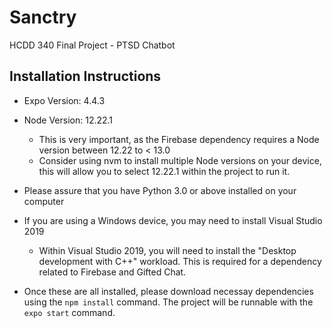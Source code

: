 # Sanctry
HCDD 340 Final Project - PTSD Chatbot

## Installation Instructions
* Expo Version: 4.4.3
* Node Version: 12.22.1
	* This is very important, as the Firebase dependency requires a Node version between 12.22 to < 13.0
	* Consider using nvm to install multiple Node versions on your device, this will allow you to select 12.22.1 within the project to run it.
* Please assure that you have Python 3.0 or above installed on your computer

* If you are using a Windows device, you may need to install Visual Studio 2019
	* Within Visual Studio 2019, you will need to install the "Desktop development with C++" workload. This is required for a dependency related to Firebase and Gifted Chat.

* Once these are all installed, please download necessay dependencies using the `npm install` command. The project will be runnable with the `expo start` command.
